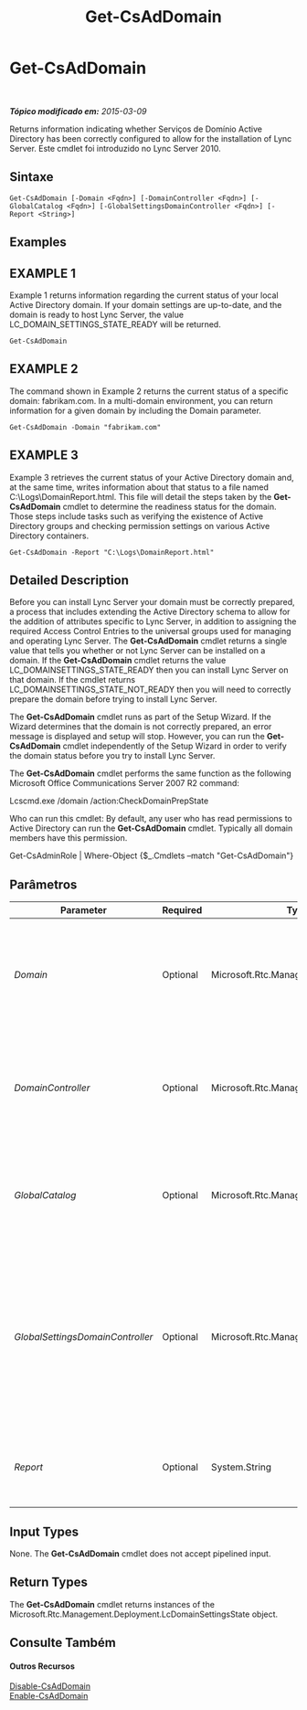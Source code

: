 ﻿---
title: Get-CsAdDomain
TOCTitle: Get-CsAdDomain
ms:assetid: 64554035-3ba5-4aa7-b5d3-91277f107275
ms:mtpsurl: https://technet.microsoft.com/pt-br/library/Gg398453(v=OCS.15)
ms:contentKeyID: 49306922
ms.date: 05/19/2016
mtps_version: v=OCS.15
ms.translationtype: HT
---

# Get-CsAdDomain

 

_**Tópico modificado em:** 2015-03-09_

Returns information indicating whether Serviços de Domínio Active Directory has been correctly configured to allow for the installation of Lync Server. Este cmdlet foi introduzido no Lync Server 2010.

## Sintaxe

    Get-CsAdDomain [-Domain <Fqdn>] [-DomainController <Fqdn>] [-GlobalCatalog <Fqdn>] [-GlobalSettingsDomainController <Fqdn>] [-Report <String>]

## Examples

## EXAMPLE 1

Example 1 returns information regarding the current status of your local Active Directory domain. If your domain settings are up-to-date, and the domain is ready to host Lync Server, the value LC\_DOMAIN\_SETTINGS\_STATE\_READY will be returned.

    Get-CsAdDomain

## EXAMPLE 2

The command shown in Example 2 returns the current status of a specific domain: fabrikam.com. In a multi-domain environment, you can return information for a given domain by including the Domain parameter.

    Get-CsAdDomain -Domain "fabrikam.com" 

## EXAMPLE 3

Example 3 retrieves the current status of your Active Directory domain and, at the same time, writes information about that status to a file named C:\\Logs\\DomainReport.html. This file will detail the steps taken by the **Get-CsAdDomain** cmdlet to determine the readiness status for the domain. Those steps include tasks such as verifying the existence of Active Directory groups and checking permission settings on various Active Directory containers.

    Get-CsAdDomain -Report "C:\Logs\DomainReport.html"

## Detailed Description

Before you can install Lync Server your domain must be correctly prepared, a process that includes extending the Active Directory schema to allow for the addition of attributes specific to Lync Server, in addition to assigning the required Access Control Entries to the universal groups used for managing and operating Lync Server. The **Get-CsAdDomain** cmdlet returns a single value that tells you whether or not Lync Server can be installed on a domain. If the **Get-CsAdDomain** cmdlet returns the value LC\_DOMAINSETTINGS\_STATE\_READY then you can install Lync Server on that domain. If the cmdlet returns LC\_DOMAINSETTINGS\_STATE\_NOT\_READY then you will need to correctly prepare the domain before trying to install Lync Server.

The **Get-CsAdDomain** cmdlet runs as part of the Setup Wizard. If the Wizard determines that the domain is not correctly prepared, an error message is displayed and setup will stop. However, you can run the **Get-CsAdDomain** cmdlet independently of the Setup Wizard in order to verify the domain status before you try to install Lync Server.

The **Get-CsAdDomain** cmdlet performs the same function as the following Microsoft Office Communications Server 2007 R2 command:

Lcscmd.exe /domain /action:CheckDomainPrepState

Who can run this cmdlet: By default, any user who has read permissions to Active Directory can run the **Get-CsAdDomain** cmdlet. Typically all domain members have this permission.

Get-CsAdminRole | Where-Object {$\_.Cmdlets –match "Get-CsAdDomain"}

## Parâmetros


<table>
<colgroup>
<col style="width: 25%" />
<col style="width: 25%" />
<col style="width: 25%" />
<col style="width: 25%" />
</colgroup>
<thead>
<tr class="header">
<th>Parameter</th>
<th>Required</th>
<th>Type</th>
<th>Description</th>
</tr>
</thead>
<tbody>
<tr class="odd">
<td><p><em>Domain</em></p></td>
<td><p>Optional</p></td>
<td><p>Microsoft.Rtc.Management.Deploy.Fqdn</p></td>
<td><p>Fully qualified domain name (FQDN) of the domain to be checked; for example: -Domain &quot;litwareinc.com&quot;. If this parameter is not specified, then the local domain will be checked.</p></td>
</tr>
<tr class="even">
<td><p><em>DomainController</em></p></td>
<td><p>Optional</p></td>
<td><p>Microsoft.Rtc.Management.Deploy.Fqdn</p></td>
<td><p>Enables administrators to specify the FQDN of the domain controller to be used when running the <strong>Get-CsAdDomain</strong> cmdlet. If not specified, the cmdlet will use the first available domain controller.</p></td>
</tr>
<tr class="odd">
<td><p><em>GlobalCatalog</em></p></td>
<td><p>Optional</p></td>
<td><p>Microsoft.Rtc.Management.Deploy.Fqdn</p></td>
<td><p>FQDN of a global catalog server in your domain. This parameter is not required if you are running the <strong>Get-CsAdDomain</strong> cmdlet on a computer with an account in your domain.</p></td>
</tr>
<tr class="even">
<td><p><em>GlobalSettingsDomainController</em></p></td>
<td><p>Optional</p></td>
<td><p>Microsoft.Rtc.Management.Deploy.Fqdn</p></td>
<td><p>FQDN of a domain controller where global settings are stored. If global settings are stored in the System container in Active Directory, then this parameter must point to the root domain controller. If global settings are stored in the Configuration container, then any domain controller can be used and this parameter can be omitted.</p></td>
</tr>
<tr class="odd">
<td><p><em>Report</em></p></td>
<td><p>Optional</p></td>
<td><p>System.String</p></td>
<td><p>Enables you to specify a file path for the log file created when the cmdlet runs. For example: -Report &quot;C:\Logs\DomainPrep.html&quot;</p></td>
</tr>
</tbody>
</table>


## Input Types

None. The **Get-CsAdDomain** cmdlet does not accept pipelined input.

## Return Types

The **Get-CsAdDomain** cmdlet returns instances of the Microsoft.Rtc.Management.Deployment.LcDomainSettingsState object.

## Consulte Também

#### Outros Recursos

[Disable-CsAdDomain](disable-csaddomain.md)  
[Enable-CsAdDomain](enable-csaddomain.md)

